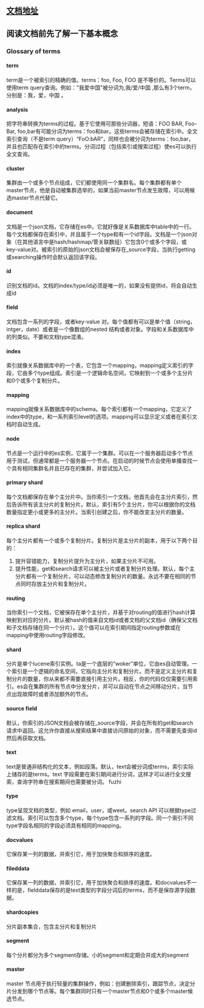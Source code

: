 
## [文档地址](https://github.com/13428282016/elasticsearch-CN/wiki/es-gettting-started)
## 阅读文档前先了解一下基本概念

### Glossary of terms

#### term
term是一个被索引的精确的值。terms：foo, Foo, FOO 是不等价的。Terms可以使用term query查询。例如："我爱中国"被分词为,我/爱/中国 ,那么有3个term，分别是：我，爱，中国 。

#### analysis

把字符串转换为terms的过程。基于它使用可那些分词器，短语：FOO BAR, Foo-Bar, foo,bar有可能分词为terms：foo和bar。这些terms会被存储在索引中。全文索引查询（不是term query）“FoO:bAR”，同样也会被分词为terms：foo,bar，并且也匹配存在索引中的terms。分词过程（包括索引或搜索过程）使es可以执行全文查询。


#### cluster

集群由一个或多个节点组成，它们都使用同一个集群名。每个集群都有单个master节点，他是自动被集群选举的，如果当前master节点发生故障，可以用候选master节点代替它。

#### document

文档是一个json文档，它存储在es中。它就好像是关系数据库中table中的一行。每个文档都保存在索引中，并且属于一个type和有一个id字段。文档是一个json对象（在其他语言中是hash/hashmap/管关联数组）它包含0个或多个字段，或key-value对。被索引的原始的json文档会被保存在_source字段，当执行getting或searching操作时会默认返回该字段。


#### id

识别文档的id。文档的index/type/id必须是唯一的，如果没有提供id，将会自动生成id

#### field

文档包含一系列的字段，或者key-value 对。每个值都有可以是单个值（string，intger，date）或者是一个像数组的nested 结构或者对象。字段和关系数据库中的列类似。不要和文档type混淆。


#### index

索引就像关系数据库中的一个表，它包含一个mapping，mapping定义索引的字段，它由多个type组成。索引是一个逻辑命名空间，它映射到一个或多个主分片和0个或多个复制分片。



#### mapping


mapping就像关系数据库中的schema。每个索引都有一个mapping，它定义了index中的type，和一系列索引level的选项。mapping可以显示定义或者在索引文档时自动生成。


#### node

节点是一个运行中的es实例，它属于一个集群。可以在一个服务器启动多个节点用于测试，但通常都是一个服务器一个节点。在启动的时候节点会使用单播查找一个具有相同集群名并且已存在的集群，并尝试加入它。


#### primary shard

每个文档都保存在单个主分片中。当你索引一个文档，他首先会在主分片索引，然后告诉所有该主分片的复制分片。默认，索引有5个主分片，你可以根据你的文档数量指定更小或更多的主分片。当索引创建之后，你不能改变主分片的数量。

#### replica shard

每个主分片都有一个或多个复制分片。复制分片是主分片的副本，用于以下两个目的：

1. 提升容错能力，复制分片提升为主分片，如果主分片不可用。 
2. 提升性能，get和search请求可以被主分片或者复制分片处理。默认，每个主分片都有一个复制分片，可以动态修改复制分片的数量。永远不要在相同的节点同时存放主分片和复制分片。


#### routing

当你索引一个文档，它被保存在单个主分片，并基于对routing的值进行hash计算映射到对应的分片。默认被hash的值来自文档id或者文档的父文档id（确保父文档和子文档存储在同一个分片）。这个值可以在索引期间指定routing参数或在mapping中使用routing字段修改。


#### shard

分片是单个lucene索引实例。ta是一个底层的“woker”单位，它由es自动管理。一个索引是一个逻辑的命名空间，它指向主分片和复制分片。而不是定义主分片和复制分片的数量，你从来都不需要直接引用主分片。相反，你的代码仅仅需要引用索引。es会在集群的所有节点中分发分片，并可以自动在节点之间移动分片，当节点出现故障时或者添加额外的节点。

#### source field

默认，你索引的JSON文档会被存储在_source字段，并会在所有的get和search请求中返回。这允许你直接从搜索结果中直接访问原始的对象，而不需要先查询id然后再获取文档。




#### text

text是普通非结构化的文本，例如段落。默认，text会被分词成terms，索引实际上储存的是terms。text 字段需要在索引期间进行分词，这样才可以进行全文搜索，查询字符串在搜索期间也需要被分词。
fuzhi
#### type

type呈现文档的类型，例如 email，user，或weet。search API 可以根据type过滤文档。索引可以包含多个type，每个type包含一系列的字段。同一个索引不同type字段名相同的字段必须具有相同的mapping。



#### docvalues

它保存某一列的数据，并索引它，用于加快聚合和排序的速度。

#### fileddata

它保存某一列的数据，并索引它，用于加快聚合和排序的速度。和docvalues不一样的是，fielddata保存的是text类型的字段分词后的terms，而不是保存源字段数据。



#### shardcopies

 分片副本集合，包含主分片和复制分片
 
 
#### segment

每个分片都分为多个segment存储。小的segment和定期合并成大的segment

#### master

master 节点用于执行轻量的集群操作，例如：创建删除索引，跟踪节点，决定分片分发到哪个节点等。每个集群同时只有一个master节点和0个或多个master候选节点。
